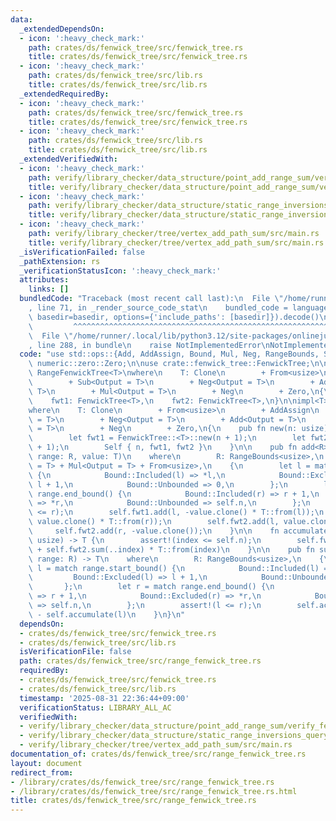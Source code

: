 ```yaml
---
data:
  _extendedDependsOn:
  - icon: ':heavy_check_mark:'
    path: crates/ds/fenwick_tree/src/fenwick_tree.rs
    title: crates/ds/fenwick_tree/src/fenwick_tree.rs
  - icon: ':heavy_check_mark:'
    path: crates/ds/fenwick_tree/src/lib.rs
    title: crates/ds/fenwick_tree/src/lib.rs
  _extendedRequiredBy:
  - icon: ':heavy_check_mark:'
    path: crates/ds/fenwick_tree/src/fenwick_tree.rs
    title: crates/ds/fenwick_tree/src/fenwick_tree.rs
  - icon: ':heavy_check_mark:'
    path: crates/ds/fenwick_tree/src/lib.rs
    title: crates/ds/fenwick_tree/src/lib.rs
  _extendedVerifiedWith:
  - icon: ':heavy_check_mark:'
    path: verify/library_checker/data_structure/point_add_range_sum/verify_fenwick_tree/src/main.rs
    title: verify/library_checker/data_structure/point_add_range_sum/verify_fenwick_tree/src/main.rs
  - icon: ':heavy_check_mark:'
    path: verify/library_checker/data_structure/static_range_inversions_query/src/main.rs
    title: verify/library_checker/data_structure/static_range_inversions_query/src/main.rs
  - icon: ':heavy_check_mark:'
    path: verify/library_checker/tree/vertex_add_path_sum/src/main.rs
    title: verify/library_checker/tree/vertex_add_path_sum/src/main.rs
  _isVerificationFailed: false
  _pathExtension: rs
  _verificationStatusIcon: ':heavy_check_mark:'
  attributes:
    links: []
  bundledCode: "Traceback (most recent call last):\n  File \"/home/runner/.local/lib/python3.12/site-packages/onlinejudge_verify/documentation/build.py\"\
    , line 71, in _render_source_code_stat\n    bundled_code = language.bundle(stat.path,\
    \ basedir=basedir, options={'include_paths': [basedir]}).decode()\n          \
    \         ^^^^^^^^^^^^^^^^^^^^^^^^^^^^^^^^^^^^^^^^^^^^^^^^^^^^^^^^^^^^^^^^^^^^^^^^^^^^^^^^^\n\
    \  File \"/home/runner/.local/lib/python3.12/site-packages/onlinejudge_verify/languages/rust.py\"\
    , line 288, in bundle\n    raise NotImplementedError\nNotImplementedError\n"
  code: "use std::ops::{Add, AddAssign, Bound, Mul, Neg, RangeBounds, Sub};\n\nuse\
    \ numeric::zero::Zero;\n\nuse crate::fenwick_tree::FenwickTree;\n\npub struct\
    \ RangeFenwickTree<T>\nwhere\n    T: Clone\n        + From<usize>\n        + AddAssign\n\
    \        + Sub<Output = T>\n        + Neg<Output = T>\n        + Add<Output =\
    \ T>\n        + Mul<Output = T>\n        + Neg\n        + Zero,\n{\n    n: usize,\n\
    \    fwt1: FenwickTree<T>,\n    fwt2: FenwickTree<T>,\n}\n\nimpl<T> RangeFenwickTree<T>\n\
    where\n    T: Clone\n        + From<usize>\n        + AddAssign\n        + Sub<Output\
    \ = T>\n        + Neg<Output = T>\n        + Add<Output = T>\n        + Mul<Output\
    \ = T>\n        + Neg\n        + Zero,\n{\n    pub fn new(n: usize) -> Self {\n\
    \        let fwt1 = FenwickTree::<T>::new(n + 1);\n        let fwt2 = FenwickTree::<T>::new(n\
    \ + 1);\n        Self { n, fwt1, fwt2 }\n    }\n\n    pub fn add<R>(&mut self,\
    \ range: R, value: T)\n    where\n        R: RangeBounds<usize>,\n        T: Neg<Output\
    \ = T> + Mul<Output = T> + From<usize>,\n    {\n        let l = match range.start_bound()\
    \ {\n            Bound::Included(l) => *l,\n            Bound::Excluded(l) =>\
    \ l + 1,\n            Bound::Unbounded => 0,\n        };\n        let r = match\
    \ range.end_bound() {\n            Bound::Included(r) => r + 1,\n            Bound::Excluded(r)\
    \ => *r,\n            Bound::Unbounded => self.n,\n        };\n        assert!(l\
    \ <= r);\n        self.fwt1.add(l, -value.clone() * T::from(l));\n        self.fwt1.add(r,\
    \ value.clone() * T::from(r));\n        self.fwt2.add(l, value.clone());\n   \
    \     self.fwt2.add(r, -value.clone());\n    }\n\n    fn accumulate(&self, index:\
    \ usize) -> T {\n        assert!(index <= self.n);\n        self.fwt1.sum(..index)\
    \ + self.fwt2.sum(..index) * T::from(index)\n    }\n\n    pub fn sum<R>(&self,\
    \ range: R) -> T\n    where\n        R: RangeBounds<usize>,\n    {\n        let\
    \ l = match range.start_bound() {\n            Bound::Included(l) => *l,\n   \
    \         Bound::Excluded(l) => l + 1,\n            Bound::Unbounded => 0,\n \
    \       };\n        let r = match range.end_bound() {\n            Bound::Included(r)\
    \ => r + 1,\n            Bound::Excluded(r) => *r,\n            Bound::Unbounded\
    \ => self.n,\n        };\n        assert!(l <= r);\n        self.accumulate(r)\
    \ - self.accumulate(l)\n    }\n}\n"
  dependsOn:
  - crates/ds/fenwick_tree/src/fenwick_tree.rs
  - crates/ds/fenwick_tree/src/lib.rs
  isVerificationFile: false
  path: crates/ds/fenwick_tree/src/range_fenwick_tree.rs
  requiredBy:
  - crates/ds/fenwick_tree/src/fenwick_tree.rs
  - crates/ds/fenwick_tree/src/lib.rs
  timestamp: '2025-08-31 22:36:44+09:00'
  verificationStatus: LIBRARY_ALL_AC
  verifiedWith:
  - verify/library_checker/data_structure/point_add_range_sum/verify_fenwick_tree/src/main.rs
  - verify/library_checker/data_structure/static_range_inversions_query/src/main.rs
  - verify/library_checker/tree/vertex_add_path_sum/src/main.rs
documentation_of: crates/ds/fenwick_tree/src/range_fenwick_tree.rs
layout: document
redirect_from:
- /library/crates/ds/fenwick_tree/src/range_fenwick_tree.rs
- /library/crates/ds/fenwick_tree/src/range_fenwick_tree.rs.html
title: crates/ds/fenwick_tree/src/range_fenwick_tree.rs
---
```

